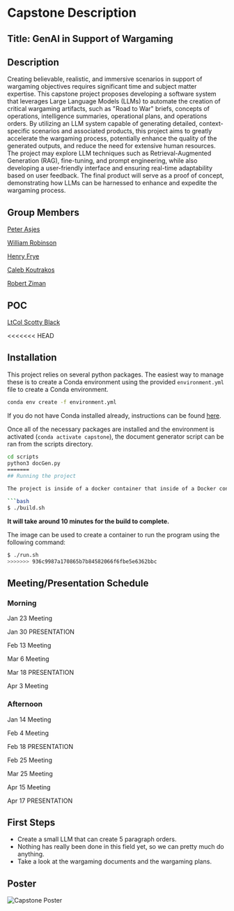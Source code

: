 # Capstone Description

## Title: GenAI in Support of Wargaming

## Description

Creating believable, realistic, and immersive scenarios in support of wargaming objectives
requires significant time and subject matter expertise. This capstone project proposes developing a
software system that leverages Large Language Models (LLMs) to automate the creation of critical wargaming
artifacts, such as "Road to War" briefs, concepts of operations, intelligence summaries, operational plans,
and operations orders. By utilizing an LLM system capable of generating detailed, context-specific
scenarios and associated products, this project aims to greatly accelerate the wargaming process,
potentially enhance the quality of the generated outputs, and reduce the need for extensive human resources.
The project may explore LLM techniques such as Retrieval-Augmented Generation (RAG), fine-tuning, and
prompt engineering, while also developing a user-friendly interface and ensuring real-time adaptability
based on user feedback. The final product will serve as a proof of concept, demonstrating how LLMs can
be harnessed to enhance and expedite the wargaming process.

## Group Members

[Peter Asjes](mailto:m250228@usna.edu)

[William Robinson](mailto:m255334@usna.edu)

[Henry Frye](mailto:m251854@usna.edu)

[Caleb Koutrakos](mailto:m253300@usna.edu)

[Robert Ziman](mailto:m257074@usna.edu)

## POC

[LtCol Scotty Black](mailto:scotty.black@nps.edu )

<<<<<<< HEAD
## Installation

This project relies on several python packages. The easiest way to manage these is to create a Conda environment using the provided `environment.yml` file to create a Conda environment.

```bash
conda env create -f environment.yml
```

If you do not have Conda installed already, instructions can be found [here](https://docs.anaconda.com/miniconda/install/).

Once all of the necessary packages are installed and the environment is activated (`conda activate capstone`), the document generator script can be ran from the scripts directory.

```bash
cd scripts
python3 docGen.py
=======
## Running the project

The project is inside of a docker container that inside of a Docker containers that has all of the necessary Python packages installed. The build.sh script runs the necessary `docker build` command to create an image called *capstone*.

```bash
$ ./build.sh
```

**It will take around 10 minutes for the build to complete.**

The image can be used to create a container to run the program using the following command:

```bash
$ ./run.sh
>>>>>>> 936c9987a170865b7b84582066f6fbe5e6362bbc
```

## Meeting/Presentation Schedule

### Morning

Jan 23 Meeting

Jan 30 PRESENTATION

Feb 13 Meeting

Mar  6 Meeting

Mar 18 PRESENTATION

Apr  3 Meeting

### Afternoon

Jan 14 Meeting

Feb  4 Meeting

Feb 18 PRESENTATION

Feb 25 Meeting

Mar 25 Meeting

Apr 15 Meeting

Apr 17 PRESENTATION

## First Steps

- Create a small LLM that can create 5 paragraph orders.
- Nothing has really been done in this field yet, so we can pretty much do anything.
- Take a look at the wargaming documents and the wargaming plans.

## Poster

![Capstone Poster](./proposal/USNA%20Capstone%20Posterv2.png)
